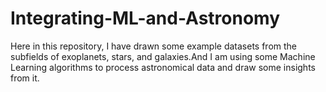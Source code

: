 # Integrating-ML-and-Astronomy
Here in this repository, I have drawn some example datasets from the subfields of exoplanets, stars, and galaxies.And I am using some Machine Learning algorithms to process astronomical data and draw some insights from it.

